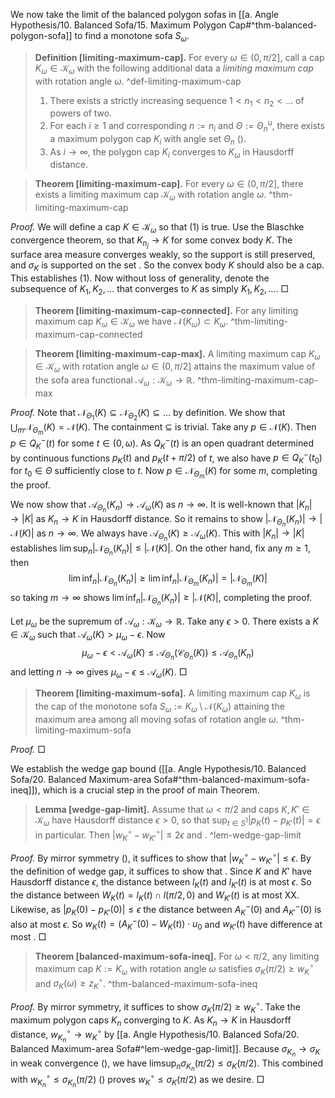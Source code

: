 We now take the limit of the balanced polygon sofas in [[a. Angle Hypothesis/10. Balanced Sofa/15. Maximum Polygon Cap#^thm-balanced-polygon-sofa]] to find a monotone sofa $S_\omega$.

> __Definition [limiting-maximum-cap].__ For every $\omega \in (0, \pi/2]$, call a cap $K_\omega \in \mathcal{K}_\omega$ with the following additional data a _limiting maximum cap_ with rotation angle $\omega$. ^def-limiting-maximum-cap
> 
> 1. There exists a strictly increasing sequence $1 < n_1 < n_2 < \dots$ of powers of two.
> 2. For each $i \geq 1$ and corresponding $n := n_i$ and $\Theta := \Theta_n^\mathrm{u}$, there exists a maximum polygon cap $K_i$ with angle set $\Theta_n$ ().
> 3. As $i \to \infty$, the polygon cap $K_i$ converges to $K_\omega$ in Hausdorff distance.

> __Theorem [limiting-maximum-cap].__ For every $\omega \in (0, \pi/2]$, there exists a limiting maximum cap $\mathcal{K}_\omega$ with rotation angle $\omega$. ^thm-limiting-maximum-cap

_Proof._ We will define a cap $K \in \mathcal{K}_\omega$ so that (1) is true. Use the Blaschke convergence theorem, so that $K_{n_j} \to K$ for some convex body $K$. The surface area measure converges weakly, so the support is still preserved, and $\sigma_K$ is supported on the set . So the convex body $K$ should also be a cap. This establishes (1). Now without loss of generality, denote the subsequence of $K_1, K_2, \dots$ that converges to $K$ as simply $K_1, K_2, \dots$. □

> __Theorem [limiting-maximum-cap-connected].__ For any limiting maximum cap $K_\omega \in \mathcal{K}_\omega$ we have $\mathcal{N}(K_\omega) \subset K_\omega$. ^thm-limiting-maximum-cap-connected

> __Theorem [limiting-maximum-cap-max].__ A limiting maximum cap $K_\omega \in \mathcal{K}_\omega$ with rotation angle $\omega \in (0, \pi/2]$ attains the maximum value of the sofa area functional $\mathcal{A}_\omega : \mathcal{K}_\omega \to \mathbb{R}$. ^thm-limiting-maximum-cap-max

_Proof._ Note that $\mathcal{N}_{\Theta_1}(K) \subseteq \mathcal{N}_{\Theta_2}(K) \subseteq \dots$ by definition. We show that $\bigcup_{m} \mathcal{N}_{\Theta_m}(K) = \mathcal{N}(K)$. The containment $\subseteq$ is trivial. Take any $p \in \mathcal{N}(K)$. Then $p \in Q_K^-(t)$ for some $t \in (0, \omega)$. As $Q_K^-(t)$ is an open quadrant determined by continuous functions $p_K(t)$ and $p_K(t + \pi/2)$ of $t$, we also have $p \in Q_K^-(t_0)$ for $t_0 \in \Theta$ sufficiently close to $t$. Now $p \in \mathcal{N}_{\Theta_m}(K)$ for some $m$, completing the proof.

We now show that $\mathcal{A}_{\Theta_n}(K_n) \to \mathcal{A}_\omega(K)$ as $n \to \infty$. It is well-known that $|K_n| \to |K|$ as $K_n \to K$ in Hausdorff distance. So it remains to show $|\mathcal{N}_{\Theta_n}(K_n)| \to |\mathcal{N}(K)|$ as $n \to \infty$. We always have $\mathcal{A}_{\Theta_n}(K) \geq \mathcal{A}_\omega(K)$. This with $|K_n| \to |K|$ establishes $\lim \sup_n{ |\mathcal{N}_{\Theta_n}(K_n)| } \leq |\mathcal{N}(K)|$. On the other hand, fix any $m \geq 1$, then
$$
\lim \inf_{n} |\mathcal{N}_{\Theta_n}(K_n)| \geq \lim \inf_{n} |\mathcal{N}_{\Theta_m}(K_n)| =  |\mathcal{N}_{\Theta_m}(K)|
$$
so taking $m \to \infty$ shows $\lim \inf_{n} |\mathcal{N}_{\Theta_n}(K_n)| \geq |\mathcal{N}(K)|$, completing the proof.

Let $\mu_\omega$ be the supremum of $\mathcal{A}_\omega : \mathcal{K}_\omega \to \mathbb{R}$. Take any $\epsilon > 0$. There exists a $K \in \mathcal{K}_\omega$ such that $\mathcal{A}_\omega(K) > \mu_\omega - \epsilon$. Now
$$
\mu_\omega - \epsilon < \mathcal{A}_\omega(K) \leq \mathcal{A}_{\Theta_n}(\mathcal{C}_{\Theta_n}(K)) \leq \mathcal{A}_{\Theta_n}(K_n)
$$
and letting $n \to \infty$ gives $\mu_\omega - \epsilon \leq \mathcal{A}_\omega(K)$. □

> __Theorem [limiting-maximum-sofa].__ A limiting maximum cap $K_\omega$ is the cap of the monotone sofa $S_\omega := K_\omega \setminus \mathcal{N}(K_\omega)$ attaining the maximum area among all moving sofas of rotation angle $\omega$. ^thm-limiting-maximum-sofa

_Proof._  □

We establish the wedge gap bound ([[a. Angle Hypothesis/10. Balanced Sofa/20. Balanced Maximum-area Sofa#^thm-balanced-maximum-sofa-ineq]]), which is a crucial step in the proof of main Theorem.

> __Lemma [wedge-gap-limit].__ Assume that $\omega < \pi/2$ and caps $K, K' \in \mathcal{K}_\omega$ have Hausdorff distance $\epsilon > 0$, so that $\sup_{t \in S^1} |p_K(t) - p_{K'}(t)| = \epsilon$ in particular. Then $|w_K^{\circ} - w_{K'}^{\circ}| \leq 2 \epsilon$ and . ^lem-wedge-gap-limit

_Proof._ By mirror symmetry (), it suffices to show that $|w_K^{\circ} - w_{K'}^{\circ}| \leq \epsilon$. By the definition of wedge gap, it suffices to show that . Since $K$ and $K'$ have Hausdorff distance $\epsilon$, the distance between $l_K(t)$ and $l_{K'}(t)$ is at most $\epsilon$. So the distance between $W_K(t) = l_K(t) \cap l(\pi/2, 0)$ and $W_{K'}(t)$ is at most XX. Likewise, as $|p_K(0) - p_{K'}(0)|\leq \epsilon$ the distance between $A_K^-(0)$ and $A_{K'}^-(0)$ is also at most $\epsilon$. So $w_K(t) = (A_K^-(0) - W_K(t)) \cdot u_0$ and $w_{K'}(t)$ have difference at most . □

> __Theorem [balanced-maximum-sofa-ineq].__ For $\omega < \pi/2$, any limiting maximum cap $K := K_\omega$ with rotation angle $\omega$ satisfies $\sigma_K(\pi/2) \geq w_K^\circ$ and $\sigma_K(\omega) \geq z_K^\circ$. ^thm-balanced-maximum-sofa-ineq

_Proof._ By mirror symmetry, it suffices to show $\sigma_K(\pi/2) \geq w_K^\circ$. Take the maximum polygon caps $K_n$ converging to $K$. As $K_n \to K$ in Hausdorff distance, $w_{K_n} ^{\circ} \to w_K^{\circ}$ by [[a. Angle Hypothesis/10. Balanced Sofa/20. Balanced Maximum-area Sofa#^lem-wedge-gap-limit]]. Because $\sigma_{K_n} \to \sigma_K$ in weak convergence (), we have $\limsup_{ n } \sigma_{K_n}(\pi/2) \leq \sigma_K(\pi/2)$. This combined with $w_{K_n}^{\circ} \leq \sigma_{K_n}(\pi/2)$ () proves $w_K^\circ \leq \sigma_K(\pi/2)$ as we desire. □